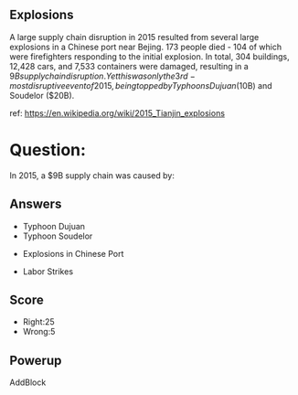 ## Explosions
A large supply chain disruption in 2015 resulted from
several large explosions in a Chinese port near Bejing.
173 people died - 104 of which were firefighters responding
to the initial explosion.
In total, 304 buildings, 12,428 cars, and 7,533 containers were damaged,
resulting in a $9B supply chain disruption.
Yet this was only the 3rd-most disruptive event of 2015,
being topped by Typhoons Dujuan ($10B) and Soudelor ($20B).

ref: https://en.wikipedia.org/wiki/2015_Tianjin_explosions

# Question:
In 2015, a $9B supply chain was caused by:

## Answers
- Typhoon Dujuan
- Typhoon Soudelor
* Explosions in Chinese Port
- Labor Strikes

## Score
- Right:25
- Wrong:5

## Powerup
AddBlock
